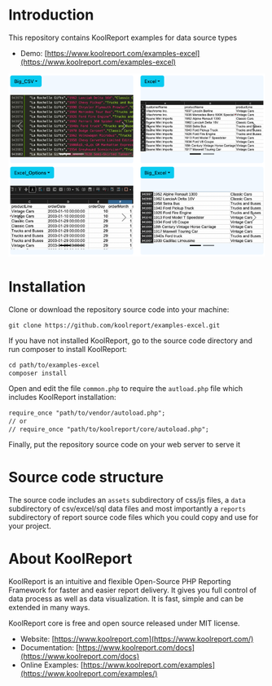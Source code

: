 # Introduction

This repository contains KoolReport examples for data source types

* Demo: [https://www.koolreport.com/examples-excel](https://www.koolreport.com/examples-excel)

![examples-excel](examples-excel.png)

# Installation

Clone or download the repository source code into your machine:

```
git clone https://github.com/koolreport/examples-excel.git
```
If you have not installed KoolReport, go to the source code directory and run composer to install KoolReport:

```
cd path/to/examples-excel
composer install
```

Open and edit the file `common.php` to require the `autload.php` file 
which includes KoolReport installation:

```
require_once "path/to/vendor/autoload.php";
// or
// require_once "path/to/koolreport/core/autoload.php";
```

Finally, put the repository source code on your web server to serve it

# Source code structure

The source code includes an `assets` subdirectory of css/js files, a `data` subdirectory of csv/excel/sql data files 
and most importantly a `reports` subdirectory of report source code files which you could copy and use for your project.


# About KoolReport

KoolReport is an intuitive and flexible Open-Source PHP Reporting Framework for faster and easier report delivery. It gives you full control of data process as well as data visualization. It is fast, simple and can be extended in many ways.

KoolReport core is free and open source released under MIT license.

* Website: [https://www.koolreport.com](https://www.koolreport.com/)
* Documentation: [https://www.koolreport.com/docs](https://www.koolreport.com/docs)  
* Online Examples: [https://www.koolreport.com/examples](https://www.koolreport.com/examples/)